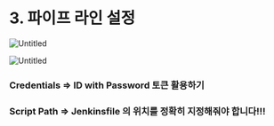 # 3. 파이프 라인 설정

![Untitled](3%20%E1%84%91%E1%85%A1%E1%84%8B%E1%85%B5%E1%84%91%E1%85%B3%20%E1%84%85%E1%85%A1%E1%84%8B%E1%85%B5%E1%86%AB%20%E1%84%89%E1%85%A5%E1%86%AF%E1%84%8C%E1%85%A5%E1%86%BC%20e90331a058904f3f88c32b007bec9a5a/Untitled.png)

![Untitled](3%20%E1%84%91%E1%85%A1%E1%84%8B%E1%85%B5%E1%84%91%E1%85%B3%20%E1%84%85%E1%85%A1%E1%84%8B%E1%85%B5%E1%86%AB%20%E1%84%89%E1%85%A5%E1%86%AF%E1%84%8C%E1%85%A5%E1%86%BC%20e90331a058904f3f88c32b007bec9a5a/Untitled%201.png)

### Credentials ⇒ ID with Password 토큰 활용하기

### Script Path ⇒ Jenkinsfile 의 위치를 정확히 지정해줘야 합니다!!!